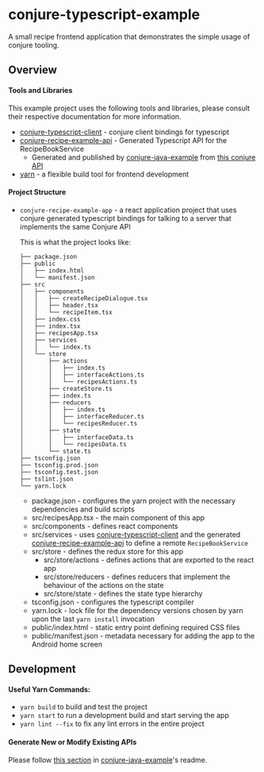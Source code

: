 # conjure-typescript-example
A small recipe frontend application that demonstrates the simple usage of conjure tooling.

## Overview

#### Tools and Libraries

This example project uses the following tools and libraries, please consult their respective documentation for more information.

* [conjure-typescript-client] - conjure client bindings for typescript
* [conjure-recipe-example-api] - Generated Typescript API for the RecipeBookService
   * Generated and published by [conjure-java-example] from [this conjure API][recipe-example-api]
* [yarn](https://yarnpkg.com/en/) - a flexible build tool for frontend development

#### Project Structure

* `conjure-recipe-example-app` - a react application project that uses conjure generated typescript bindings for talking to a server that implements the same Conjure API

    This is what the project looks like:
    ```
    ├── package.json
    ├── public
    │   ├── index.html
    │   └── manifest.json
    ├── src
    │   ├── components
    │   │   ├── createRecipeDialogue.tsx
    │   │   ├── header.tsx
    │   │   └── recipeItem.tsx
    │   ├── index.css
    │   ├── index.tsx
    │   ├── recipesApp.tsx
    │   ├── services
    │   │   └── index.ts
    │   └── store
    │       ├── actions
    │       │   ├── index.ts
    │       │   ├── interfaceActions.ts
    │       │   └── recipesActions.ts
    │       ├── createStore.ts
    │       ├── index.ts
    │       ├── reducers
    │       │   ├── index.ts
    │       │   ├── interfaceReducer.ts
    │       │   └── recipesReducer.ts
    │       ├── state
    │       │   ├── interfaceData.ts
    │       │   └── recipesData.ts
    │       └── state.ts
    ├── tsconfig.json
    ├── tsconfig.prod.json
    ├── tsconfig.test.json
    ├── tslint.json
    └── yarn.lock
    ```
    * package.json - configures the yarn project with the necessary dependencies and build scripts
    * src/recipesApp.tsx - the main component of this app
    * src/components - defines react components
    * src/services - uses [conjure-typescript-client] and the generated [conjure-recipe-example-api] to define a remote `RecipeBookService`
    * src/store - defines the redux store for this app
        * src/store/actions - defines actions that are exported to the react app
        * src/store/reducers - defines reducers that implement the behaviour of the actions on the state 
        * src/store/state - defines the state type hierarchy
    * tsconfig.json - configures the typescript compiler
    * yarn.lock - lock file for the dependency versions chosen by yarn upon the last `yarn install` invocation
    * public/index.html - static entry point defining required CSS files
    * public/manifest.json - metadata necessary for adding the app to the Android home screen
    
## Development

#### Useful Yarn Commands:

* `yarn build` to build and test the project
* `yarn start` to run a development build and start serving the app
* `yarn lint --fix` to fix any lint errors in the entire project

#### Generate New or Modify Existing APIs

Please follow [this section](https://github.com/palantir/conjure-java-example#generate-new-or-modify-existing-apis) in 
[conjure-java-example]'s readme.



[conjure-typescript-client]: https://github.com/palantir/conjure-typescript-client/
[conjure-recipe-example-api]: https://www.npmjs.com/package/conjure-recipe-example-api
[conjure-java-example]: https://github.com/palantir/conjure-java-example
[recipe-example-api]: https://github.com/palantir/conjure-java-example/blob/develop/recipe-example-api/src/main/conjure/recipe-example-api.yml
